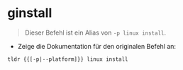 # ginstall

> Dieser Befehl ist ein Alias von `-p linux install`.

- Zeige die Dokumentation für den originalen Befehl an:

`tldr {{[-p|--platform]}} linux install`

